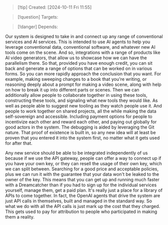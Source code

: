 
>[!tip] Created: [2024-10-11 Fri 11:55]

>[!question] Targets: 

>[!danger] Depends: 

Our system is designed to take in and connect up any range of conventional services and AI services. This is intended to use AI agents to help you leverage conventional data, conventional software, and whatever new AI tools come on the scene. And so, integrations with a range of products like AI video generators, that allow us to showcase how we can have the parallelism there. So that, provided you have enough credit, you can sit back and generate a range of options that can be worked on in various forms. So you can more rapidly approach the conclusion that you want. For example, making sweeping changes to a book that you're writing, or reasoning deeply about a prompt for making a video scene, along with help on how to break it up into different parts or scenes. Then we can additionally allow people to collaborate together in using these tools, constructing these tools, and signaling what new tools they would like. As well as people able to suggest new tooling as they watch people use it. And people to work together on shared projects, all the while making the data self-sovereign and accessible. Including payment options for people to incentivize each other and reward each other, and paying out globally for good actors in the system. The debugging is aided by leveraging the Git nature. That proof of existence is built in, so any new idea will at least be proven that you entered it into the system first, no matter what it gets used for after that.

Any new service should be able to be integrated independently of us because if we use the API gateway, people can offer a way to connect up if you have your own key, or they can resell the usage of their own key, which we can split between. Searching for a good price and acceptable policies, plus we can run it with the guarantee that your data won't be leaked to the owner of the key. This means that you can get up and running much faster with a Dreamcatcher than if you had to sign up for the individual services yourself, manage them, get a paid plan. It's really just a place for a library of APIs to come together. In fact, the OpenAI agents that drive the system are just API calls in themselves, built and managed in the standard way. So what we do with all the API calls is just mark up the cost that they charged. This gets used to pay for attribution to people who participated in making them a reality.